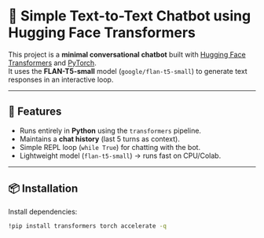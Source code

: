 # 🤖 Simple Text-to-Text Chatbot using Hugging Face Transformers

This project is a **minimal conversational chatbot** built with [Hugging Face Transformers](https://huggingface.co/transformers/) and [PyTorch](https://pytorch.org/).  
It uses the **FLAN-T5-small** model (`google/flan-t5-small`) to generate text responses in an interactive loop.

---

## 🚀 Features
- Runs entirely in **Python** using the `transformers` pipeline.
- Maintains a **chat history** (last 5 turns as context).
- Simple REPL loop (`while True`) for chatting with the bot.
- Lightweight model (`flan-t5-small`) → runs fast on CPU/Colab.

---

## 📦 Installation

Install dependencies:
```bash
!pip install transformers torch accelerate -q
